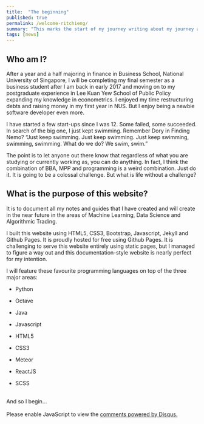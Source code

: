 ```yaml
---
title:  "The beginning"
published: true
permalink: /welcome-ritchieng/
summary: "This marks the start of my journey writing about my journey as a programmer specialising in data science, machine learning and algorithmic trading."
tags: [news]
---
```


## Who am I?
 
After a year and a half majoring in finance in Business School, National University of Singapore, I will be completing my final semester as a business student after I am back in early 2017 and moving on to my postgraduate experience in Lee Kuan Yew School of Public Policy expanding my knowledge in econometrics. I enjoyed my time restructuring debts and raising money in my first year in NUS. But I enjoy being a newbie software developer even more.

I have started a few start-ups since I was 12. Some failed, some succeeded. In search of the big one, I just kept swimming. Remember Dory in Finding Nemo? “Just keep swimming. Just keep swimming. Just keep swimming, swimming, swimming. What do we do? We swim, swim.”

The point is to let anyone out there know that regardless of what you are studying or currently working as, you can do anything. In fact, I think the combination of BBA, MPP and programming is a weird combination. Just do it. It is going to be a colossal challenge. But what is life without a challenge?

## What is the purpose of this website?
It is to document all my notes and guides that I have created and will create in the near future in the areas of Machine Learning, Data Science and Algorithmic Trading.

I built this website using HTML5, CSS3, Bootstrap, Javascript, Jekyll and Github Pages. It is proudly hosted for free using Github Pages. It is challenging to serve this website entirely using static pages, but I managed to figure a way out and this documentation-style website is nearly perfect for my intention.

I will feature these favourite programming languages on top of the three major areas:
<br />

* Python

* Octave

* Java

* Javascript

* HTML5

* CSS3

* Meteor

* ReactJS

* SCSS

<br />
And so I begin...

<br />
<br />
<div id="disqus_thread"></div>
<script>
    /**
     *  RECOMMENDED CONFIGURATION VARIABLES: EDIT AND UNCOMMENT THE SECTION BELOW TO INSERT DYNAMIC VALUES FROM YOUR PLATFORM OR CMS.
     *  LEARN WHY DEFINING THESE VARIABLES IS IMPORTANT: https://disqus.com/admin/universalcode/#configuration-variables
     */
    /*
    var disqus_config = function () {
        this.page.url = PAGE_URL;  // Replace PAGE_URL with your page's canonical URL variable
        this.page.identifier = PAGE_IDENTIFIER; // Replace PAGE_IDENTIFIER with your page's unique identifier variable
    };
    */
    (function() {  // DON'T EDIT BELOW THIS LINE
        var d = document, s = d.createElement('script');

        s.src = '//ritchieng.disqus.com/embed.js';

        s.setAttribute('data-timestamp', +new Date());
        (d.head || d.body).appendChild(s);
    })();
</script>
<noscript>Please enable JavaScript to view the <a href="https://disqus.com/?ref_noscript" rel="nofollow">comments powered by Disqus.</a></noscript>

